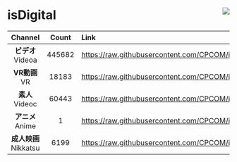 # isDigital <img align="right" src="https://img.shields.io/github/last-commit/CPCOM/isDigital"/>  
  
| Channel | Count | Link |  
| :-----: | :---: | :--- |  
|**ビデオ**<br />Videoa | 445682 | https://raw.githubusercontent.com/CPCOM/isDigital/main/Videoa.txt |  
|**VR動画**<br />VR | 18183 | https://raw.githubusercontent.com/CPCOM/isDigital/main/VR.txt |  
|**素人**<br />Videoc | 60443 | https://raw.githubusercontent.com/CPCOM/isDigital/main/Videoc.txt |  
|**アニメ**<br />Anime | 1 | https://raw.githubusercontent.com/CPCOM/isDigital/main/Anime.txt |  
|**成人映画**<br />Nikkatsu | 6199 | https://raw.githubusercontent.com/CPCOM/isDigital/main/Nikkatsu.txt |  